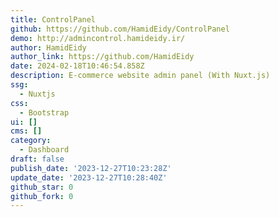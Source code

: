 ```yaml
---
title: ControlPanel
github: https://github.com/HamidEidy/ControlPanel
demo: http://admincontrol.hamideidy.ir/
author: HamidEidy
author_link: https://github.com/HamidEidy
date: 2024-02-18T10:46:54.858Z
description: E-commerce website admin panel (With Nuxt.js)
ssg:
  - Nuxtjs
css:
  - Bootstrap
ui: []
cms: []
category:
  - Dashboard
draft: false
publish_date: '2023-12-27T10:23:28Z'
update_date: '2023-12-27T10:28:40Z'
github_star: 0
github_fork: 0
---
```

